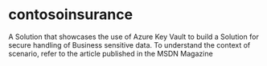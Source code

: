 # contosoinsurance
A Solution that showcases the use of Azure Key Vault to build a Solution for secure handling of Business sensitive data. To understand the context of scenario, 
refer to the article published in the MSDN Magazine <link to be added later>

